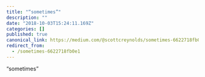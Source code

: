 ```yaml
---
title: "“sometimes”"
description: ""
date: "2018-10-03T15:24:11.169Z"
categories: []
published: true
canonical_link: https://medium.com/@scottcreynolds/sometimes-6622718fb0e1
redirect_from:
  - /sometimes-6622718fb0e1
---
```


“sometimes”
